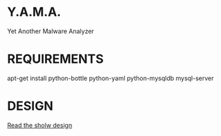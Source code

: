 Y.A.M.A.
===

Yet Another Malware Analyzer

REQUIREMENTS
===

apt-get install python-bottle python-yaml python-mysqldb mysql-server

DESIGN
===

[Read the sholw design](docs/design.md)
